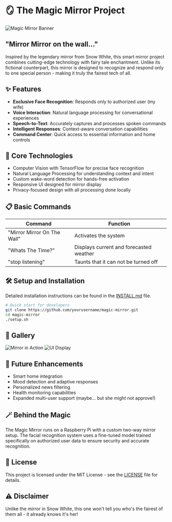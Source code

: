 # 🪞 The Magic Mirror Project

![Magic Mirror Banner](https://via.placeholder.com/800x200)

## "Mirror Mirror on the wall..."

Inspired by the legendary mirror from Snow White, this smart mirror project combines cutting-edge technology with fairy tale enchantment. Unlike its fictional counterpart, this mirror is designed to recognize and respond only to one special person - making it truly the fairest tech of all.

## ✨ Features

- **Exclusive Face Recognition**: Responds only to authorized user (my wife)
- **Voice Interaction**: Natural language processing for conversational experiences
- **Speech-to-Text**: Accurately captures and processes spoken commands
- **Intelligent Responses**: Context-aware conversation capabilities
- **Command Center**: Quick access to essential information and home controls

## 🧠 Core Technologies

- Computer Vision with TensorFlow for precise face recognition
- Natural Language Processing for understanding context and intent
- Custom wake-word detection for hands-free activation
- Responsive UI designed for mirror display
- Privacy-focused design with all processing done locally

## 📋 Basic Commands

| Command | Function |
|---------|----------|
| "Mirror Mirror On The Wall" | Activates the system |
| "Whats The Time?" | Displays current and forecasted weather |
| "stop listening" | Taunts that it can not be turned off |

## 🛠️ Setup and Installation

Detailed installation instructions can be found in the [INSTALL.md](INSTALL.md) file.

```bash
# Quick start for developers
git clone https://github.com/yourusername/magic-mirror.git
cd magic-mirror
./setup.sh
```

## 📸 Gallery

![Mirror in Action](https://via.placeholder.com/400x300)
![UI Display](https://via.placeholder.com/400x300)

## 🔮 Future Enhancements

- Smart home integration
- Mood detection and adaptive responses
- Personalized news filtering
- Health monitoring capabilities
- Expanded multi-user support (maybe... but she might not approve!)

## 🪄 Behind the Magic

The Magic Mirror runs on a Raspberry Pi with a custom two-way mirror setup. The facial recognition system uses a fine-tuned model trained specifically on authorized user data to ensure security and accurate recognition.

## 📜 License

This project is licensed under the MIT License - see the [LICENSE](LICENSE) file for details.

## ⚠️ Disclaimer

Unlike the mirror in Snow White, this one won't tell you who's the fairest of them all - it already knows it's her!
